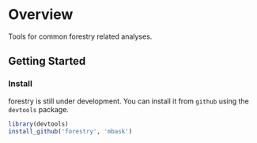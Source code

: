 Overview
========

Tools for common forestry related analyses. 

## Getting Started


### Install

forestry is still under development. You can install it from `github` using the `devtools` package. 

```r
library(devtools)
install_github('forestry', 'mbask')
```
